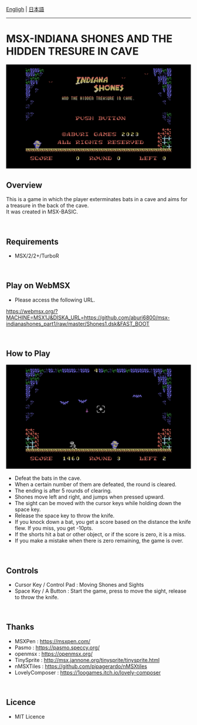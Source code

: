 [Engligh](README.md) | [日本語](README_ja.md)

---
# MSX-INDIANA SHONES AND THE HIDDEN TRESURE IN CAVE

<img src="image/01.png">

<br>

## Overview

This is a game in which the player exterminates bats in a cave and aims for a treasure in the back of the cave.  
It was created in MSX-BASIC.  

<br>

## Requirements

- MSX/2/2+/TurboR

<br>

## Play on WebMSX

- Please access the following URL.

https://webmsx.org/?MACHINE=MSX1J&DISKA_URL=https://github.com/aburi6800/msx-indianashones_part1/raw/master/Shones1.dsk&FAST_BOOT

<br>

## How to Play

<img src="image/02.png">

- Defeat the bats in the cave.
- When a certain number of them are defeated, the round is cleared.
- The ending is after 5 rounds of clearing.
- Shones move left and right, and jumps when pressed upward.
- The sight can be moved with the cursor keys while holding down the space key.
- Release the space key to throw the knife.
- If you knock down a bat, you get a score based on the distance the knife flew. If you miss, you get -10pts.
- If the shorts hit a bat or other object, or if the score is zero, it is a miss.
- If you make a mistake when there is zero remaining, the game is over.

<br>

## Controls

- Cursor Key / Control Pad : Moving Shones and Sights
- Space Key / A Button : Start the game, press to move the sight, release to throw the knife.

<br>

## Thanks

- MSXPen : https://msxpen.com/
- Pasmo : https://pasmo.speccy.org/
- openmsx : https://openmsx.org/
- TinySprite : http://msx.jannone.org/tinysprite/tinysprite.html
- nMSXTiles : https://github.com/pipagerardo/nMSXtiles
- LovelyComposer : https://1oogames.itch.io/lovely-composer

<br>

## Licence

- MIT Licence
